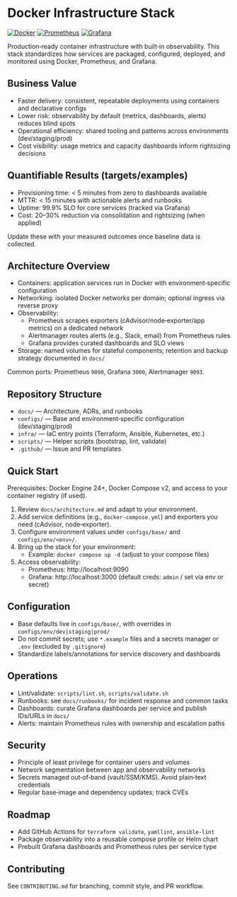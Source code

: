 # Docker Infrastructure Stack

[![Docker](https://img.shields.io/badge/Docker-2496ED?logo=docker&logoColor=white)](https://www.docker.com/)
[![Prometheus](https://img.shields.io/badge/Prometheus-E6522C?logo=prometheus&logoColor=white)](https://prometheus.io/)
[![Grafana](https://img.shields.io/badge/Grafana-F46800?logo=grafana&logoColor=white)](https://grafana.com/)

Production‑ready container infrastructure with built‑in observability. This stack standardizes how services are packaged, configured, deployed, and monitored using Docker, Prometheus, and Grafana.

## Business Value

- Faster delivery: consistent, repeatable deployments using containers and declarative configs
- Lower risk: observability by default (metrics, dashboards, alerts) reduces blind spots
- Operational efficiency: shared tooling and patterns across environments (dev/staging/prod)
- Cost visibility: usage metrics and capacity dashboards inform rightsizing decisions

## Quantifiable Results (targets/examples)

- Provisioning time: < 5 minutes from zero to dashboards available
- MTTR: < 15 minutes with actionable alerts and runbooks
- Uptime: 99.9% SLO for core services (tracked via Grafana)
- Cost: 20–30% reduction via consolidation and rightsizing (when applied)

Update these with your measured outcomes once baseline data is collected.

## Architecture Overview

- Containers: application services run in Docker with environment‑specific configuration
- Networking: isolated Docker networks per domain; optional ingress via reverse proxy
- Observability:
  - Prometheus scrapes exporters (cAdvisor/node‑exporter/app metrics) on a dedicated network
  - Alertmanager routes alerts (e.g., Slack, email) from Prometheus rules
  - Grafana provides curated dashboards and SLO views
- Storage: named volumes for stateful components; retention and backup strategy documented in `docs/`

Common ports: Prometheus `9090`, Grafana `3000`, Alertmanager `9093`.

## Repository Structure

- `docs/` — Architecture, ADRs, and runbooks
- `configs/` — Base and environment‑specific configuration (dev/staging/prod)
- `infra/` — IaC entry points (Terraform, Ansible, Kubernetes, etc.)
- `scripts/` — Helper scripts (bootstrap, lint, validate)
- `.github/` — Issue and PR templates

## Quick Start

Prerequisites: Docker Engine 24+, Docker Compose v2, and access to your container registry (if used).

1. Review `docs/architecture.md` and adapt to your environment.
2. Add service definitions (e.g., `docker-compose.yml`) and exporters you need (cAdvisor, node‑exporter).
3. Configure environment values under `configs/base/` and `configs/env/<env>/`.
4. Bring up the stack for your environment:
   - Example: `docker compose up -d` (adjust to your compose files)
5. Access observability:
   - Prometheus: http://localhost:9090
   - Grafana: http://localhost:3000 (default creds: `admin` / set via env or secret)

## Configuration

- Base defaults live in `configs/base/`, with overrides in `configs/env/dev|staging|prod/`
- Do not commit secrets; use `*.example` files and a secrets manager or `.env` (excluded by `.gitignore`)
- Standardize labels/annotations for service discovery and dashboards

## Operations

- Lint/validate: `scripts/lint.sh`, `scripts/validate.sh`
- Runbooks: see `docs/runbooks/` for incident response and common tasks
- Dashboards: curate Grafana dashboards per service and publish IDs/URLs in `docs/`
- Alerts: maintain Prometheus rules with ownership and escalation paths

## Security

- Principle of least privilege for container users and volumes
- Network segmentation between app and observability networks
- Secrets managed out‑of‑band (vault/SSM/KMS). Avoid plain‑text credentials
- Regular base‑image and dependency updates; track CVEs

## Roadmap

- Add GitHub Actions for `terraform validate`, `yamllint`, `ansible-lint`
- Package observability into a reusable compose profile or Helm chart
- Prebuilt Grafana dashboards and Prometheus rules per service type

## Contributing

See `CONTRIBUTING.md` for branching, commit style, and PR workflow.

